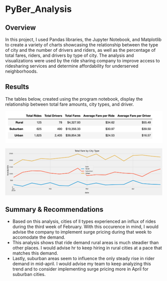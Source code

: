 # PyBer_Analysis

## Overview
In this project, I used Pandas libraries, the Jupyter Notebook, and Matplotlib to create a variety of charts showcasing the relationship between the type of city and the number of drivers and riders, as well as the percentage of total fares, riders, and drivers by type of city. The analysis and visualizations were used by the ride sharing company to improve access to ridesharing services and determine affordability for underserved neighborhoods.

## Results
The tables below, created using the program notebook, display the relationship between total fare amounts, city types, and driver. 

![Summary Table](https://github.com/scallina/PyBer_Analysis/blob/main/PyBer%20summary%20dataframe.png)

![Summary Line Graph](https://github.com/scallina/PyBer_Analysis/blob/main/Pyber_fare_summary.png)

## Summary & Recommendations

- Based on this analysis, cities of ll types experienced an influx of rides during the third week of February. With this occurence in mind, I would advise the company to implement surge pricing during that week to accomodate the demand. 
- This analysis shows that ride demand rural areas is much steadier than other places. I would advise hr to keep hiring in rural cities at a pace that matches this demand. 
- Lastly, suburban areas seem to influence the only steady rise in rider demand in mid-april. I would advise my team to keep analyzing this trend and to consider implementing surge pricing more in April for suburban cities. 
